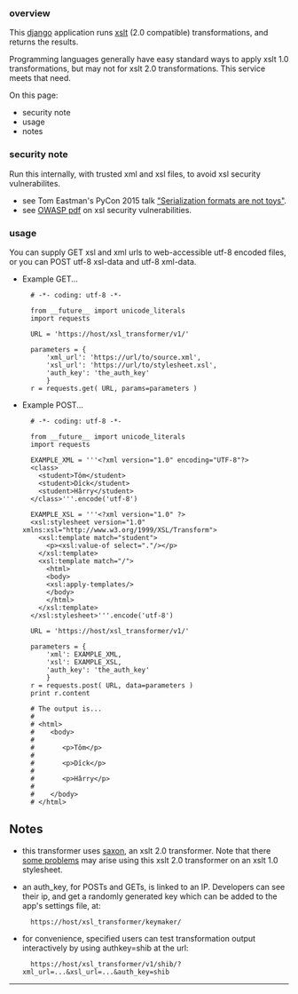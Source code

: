 ### overview ###

This [django](https://www.djangoproject.com) application runs [xslt](https://en.wikipedia.org/wiki/XSLT) (2.0 compatible) transformations, and returns the results.

Programming languages generally have easy standard ways to apply xslt 1.0 transformations, but may not for xslt 2.0 transformations. This service meets that need.

On this page:

- security note
- usage
- notes

### security note ###

Run this internally, with trusted xml and xsl files, to avoid xsl security vulnerabilites.

- see Tom Eastman's PyCon 2015 talk ["Serialization formats are not toys"](https://www.youtube.com/watch?v=kjZHjvrAS74).
- see [OWASP pdf](https://www.owasp.org/images/a/ae/OWASP_Switzerland_Meeting_2015-06-17_XSLT_SSRF_ENG.pdf) on xsl security vulnerabilities.


### usage ###

You can supply GET xsl and xml urls to web-accessible utf-8 encoded files, or you can POST utf-8 xsl-data and utf-8 xml-data.

- Example GET...

        # -*- coding: utf-8 -*-

        from __future__ import unicode_literals
        import requests

        URL = 'https://host/xsl_transformer/v1/'

        parameters = {
            'xml_url': 'https://url/to/source.xml',
            'xsl_url': 'https://url/to/stylesheet.xsl',
            'auth_key': 'the_auth_key'
            }
        r = requests.get( URL, params=parameters )

- Example POST...

        # -*- coding: utf-8 -*-

        from __future__ import unicode_literals
        import requests

        EXAMPLE_XML = '''<?xml version="1.0" encoding="UTF-8"?>
        <class>
          <student>Tôm</student>
          <student>Dĭck</student>
          <student>Hârry</student>
        </class>'''.encode('utf-8')

        EXAMPLE_XSL = '''<?xml version="1.0" ?>
        <xsl:stylesheet version="1.0" xmlns:xsl="http://www.w3.org/1999/XSL/Transform">
          <xsl:template match="student">
            <p><xsl:value-of select="."/></p>
          </xsl:template>
          <xsl:template match="/">
            <html>
            <body>
            <xsl:apply-templates/>
            </body>
            </html>
          </xsl:template>
        </xsl:stylesheet>'''.encode('utf-8')

        URL = 'https://host/xsl_transformer/v1/'

        parameters = {
            'xml': EXAMPLE_XML,
            'xsl': EXAMPLE_XSL,
            'auth_key': 'the_auth_key'
            }
        r = requests.post( URL, data=parameters )
        print r.content

        # The output is...
        #
        # <html>
        #    <body>
        #
        #       <p>Tôm</p>
        #
        #       <p>Dĭck</p>
        #
        #       <p>Hârry</p>
        #
        #    </body>
        # </html>


## Notes ##

- this transformer uses [saxon](http://sourceforge.net/projects/saxon/files/), an xslt 2.0 transformer. Note that there [some problems](http://www.w3.org/TR/xslt20/#changes) may arise using this xslt 2.0 transformer on an xslt 1.0 stylesheet.

- an auth_key, for POSTs and GETs, is linked to an IP. Developers can see their ip, and get a randomly generated key which can be added to the app's settings file, at:

        https://host/xsl_transformer/keymaker/

- for convenience, specified users can test transformation output interactively by using authkey=shib at the url:

        https://host/xsl_transformer/v1/shib/?xml_url=...&xsl_url=...&auth_key=shib


---
